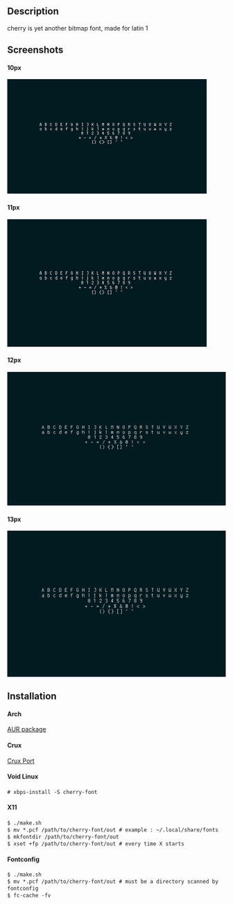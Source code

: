 ## Description

cherry is yet another bitmap font, made for latin 1

## Screenshots

#### 10px
![10px](img/10.png)

#### 11px
![11px](img/11.png)

#### 12px
![12px](img/12.png)

#### 13px
![13px](img/13.png)

## Installation

#### Arch

[AUR package](https://aur.archlinux.org/packages/cherry-font-git/)

#### Crux

[Crux Port](https://github.com/turquoise-hexagon/ports/tree/master/cherry-pcf)

#### Void Linux
```
# xbps-install -S cherry-font
```

#### X11

```
$ ./make.sh
$ mv *.pcf /path/to/cherry-font/out # example : ~/.local/share/fonts
$ mkfontdir /path/to/cherry-font/out
$ xset +fp /path/to/cherry-font/out # every time X starts
```

#### Fontconfig

```
$ ./make.sh
$ mv *.pcf /path/to/cherry-font/out # must be a directory scanned by fontconfig
$ fc-cache -fv
```
